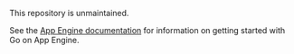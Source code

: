 This repository is unmaintained.

See the [App Engine documentation](https://cloud.google.com/appengine/docs/go/) for information on getting started with Go on App Engine.
